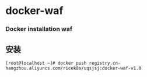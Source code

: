 # docker-waf #


### Docker installation waf ###

## 安装 ##

    [root@localhost ~]# docker push registry.cn-hangzhou.aliyuncs.com/ricek8s/uqsjsj:docker-waf-v1.0


